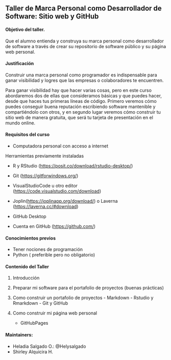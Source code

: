 ## Taller de Marca Personal como Desarrollador de Software: Sitio web y GitHub

#### Objetivo del taller.

Que el alumno entienda y construya su marca personal como desarrollador de software a través de crear su repositorio de software público y su página web personal.

#### Justificación

Construir una marca personal como programador es indispensable para ganar visibilidad y logres que las empresas o colaboradores te encuentren.

Para ganar visibilidad hay que hacer varias cosas, pero en este curso abordaremos dos de ellas que consideramos básicas y que puedes hacer, desde que haces tus primeras líneas de código. Primero veremos cómo puedes conseguir buena reputación escribiendo software mantenible y compartiéndolo con otros, y en segundo lugar veremos cómo construir tu sitio web de manera gratuita, que será tu tarjeta de presentación en el mundo online.

#### Requisitos del curso

- Computadora personal con acceso a internet

Herramientas previamente instaladas
- R  y RStudio (https://posit.co/download/rstudio-desktop/)
- Git  (https://gitforwindows.org/)
- VisualStudioCode u otro editor (https://code.visualstudio.com/download)
- Joplin(https://joplinapp.org/download/) o Laverna (https://laverna.cc/#download)
- GitHub Desktop

- Cuenta en GitHub (https://github.com/)


#### Conocimientos previos
- Tener nociones de programación
- Python ( preferible pero no obligatorio)


#### Contenido del Taller

1. Introducción

2. Preparar mi software para el portafolio de proyectos (buenas prácticas)

3. Como construir un portafolio de proyectos
       - Markdown
       - Rstudio y Rmarkdown
       - Git y GitHub
       
4. Como construir mi página web personal
      - GitHubPages


#### Maintainers:

- Heladia Salgado O.: @Helysalgado
- Shirley Alquicira H.
    
    
